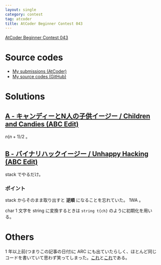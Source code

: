 ```yaml
---
layout: single
category: contest
tag: atcoder
title: AtCoder Beginner Contest 043
---
```


[AtCoder Beginner Contest 043](https://atcoder.jp/contests/abc043)

# Source codes

- [My submissions (AtCoder)](https://atcoder.jp/contests/abc043/submissions?f.User=kazunetakahashi)
- [My source codes (GitHub)](https://github.com/kazunetakahashi/atcoder/tree/master/2017/1120_ABC043)

# Solutions

## [A - キャンディーとN人の子供イージー / Children and Candies (ABC Edit)](https://atcoder.jp/contests/abc043/tasks/abc043_a)

$n(n+1)/2$ 。

## [B - バイナリハックイージー / Unhappy Hacking (ABC Edit)](https://atcoder.jp/contests/abc043/tasks/abc043_b)

stack でやるだけ。

### ポイント

stack からそのまま取り出すと **逆順** になることを忘れていた。 1WA 。

char 1 文字を string に変換するときは `string t{ch}` のように初期化を用いる。

# Others

1 年以上前(つまりこの記事の日付)に ARC にも出ていたらしく、ほとんど同じコードを書いていて思わず笑ってしまった。[これ](https://atcoder.jp/contests/abc043/submissions/1793913)と[これ](https://arc059.contest.atcoder.jp/submissions/851429)である。
